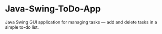 # Java-Swing-ToDo-App
Java Swing GUI application for managing tasks — add and delete tasks in a simple to-do list.
